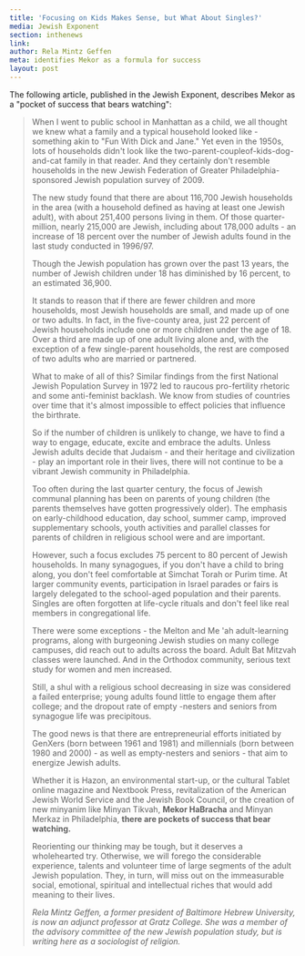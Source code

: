 ```yaml
---
title: 'Focusing on Kids Makes Sense, but What About Singles?'
media: Jewish Exponent
section: inthenews
link:
author: Rela Mintz Geffen
meta: identifies Mekor as a formula for success
layout: post
---
```


The following article, published in the Jewish Exponent, describes Mekor as a "pocket of success that bears watching":

>When I went to public school in Manhattan as a child, we all thought we knew what a family and a typical household looked like - something akin to "Fun With Dick and Jane." Yet even in the 1950s, lots of households didn't look like the two-parent-coupleof-kids-dog-and-cat family in that reader. And they certainly don't resemble households in the new Jewish Federation of Greater Philadelphia-sponsored Jewish population survey of 2009.
>
>The new study found that there are about 116,700 Jewish households in the area (with a household defined as having at least one Jewish adult), with about 251,400 persons living in them. Of those quarter-million, nearly 215,000 are Jewish, including about 178,000 adults - an increase of 18 percent over the number of Jewish adults found in the last study conducted in 1996/97.
>
>Though the Jewish population has grown over the past 13 years, the number of Jewish children under 18 has diminished by 16 percent, to an estimated 36,900.
>
>It stands to reason that if there are fewer children and more households, most Jewish households are small, and made up of one or two adults. In fact, in the five-county area, just 22 percent of Jewish households include one or more children under the age of 18. Over a third are made up of one adult living alone and, with the exception of a few single-parent households, the rest are composed of two adults who are married or partnered.
>
>What to make of all of this? Similar findings from the first National Jewish Population Survey in 1972 led to raucous pro-fertility rhetoric and some anti-feminist backlash. We know from studies of countries over time that it's almost impossible to effect policies that influence the birthrate.
>
>So if the number of children is unlikely to change, we have to find a way to engage, educate, excite and embrace the adults. Unless Jewish adults decide that Judaism - and their heritage and civilization - play an important role in their lives, there will not continue to be a vibrant Jewish community in Philadelphia.
>
>Too often during the last quarter century, the focus of Jewish communal planning has been on parents of young children (the parents themselves have gotten progressively older). The emphasis on early-childhood education, day school, summer camp, improved supplementary schools, youth activities and parallel classes for parents of children in religious school were and are important.
>
>However, such a focus excludes 75 percent to 80 percent of Jewish households. In many synagogues, if you don't have a child to bring along, you don't feel comfortable at Simchat Torah or Purim time. At larger community events, participation in Israel parades or fairs is largely delegated to the school-aged population and their parents. Singles are often forgotten at life-cycle rituals and don't feel like real members in congregational life.
>
>There were some exceptions - the Melton and Me 'ah adult-learning programs, along with burgeoning Jewish studies on many college campuses, did reach out to adults across the board. Adult Bat Mitzvah classes were launched. And in the Orthodox community, serious text study for women and men increased.
>
>Still, a shul with a religious school decreasing in size was considered a failed enterprise; young adults found little to engage them after college; and the dropout rate of empty -nesters and seniors from synagogue life was precipitous.
>
>The good news is that there are entrepreneurial efforts initiated by GenXers (born between 1961 and 1981) and millennials (born between 1980 and 2000) - as well as empty-nesters and seniors - that aim to energize Jewish adults.
>
>Whether it is Hazon, an environmental start-up, or the cultural Tablet online magazine and Nextbook Press, revitalization of the American Jewish World Service and the Jewish Book Council, or the creation of new minyanim like Minyan Tikvah, **Mekor HaBracha** and Minyan Merkaz in Philadelphia, **there are pockets of success that bear watching.**
>
>Reorienting our thinking may be tough, but it deserves a wholehearted try. Otherwise, we will forego the considerable experience, talents and volunteer time of large segments of the adult Jewish population. They, in turn, will miss out on the immeasurable social, emotional, spiritual and intellectual riches that would add meaning to their lives.
>
>*Rela Mintz Geffen, a former president of Baltimore Hebrew University, is now an adjunct professor at Gratz College. She was a member of the advisory committee of the new Jewish population study, but is writing here as a sociologist of religion.*